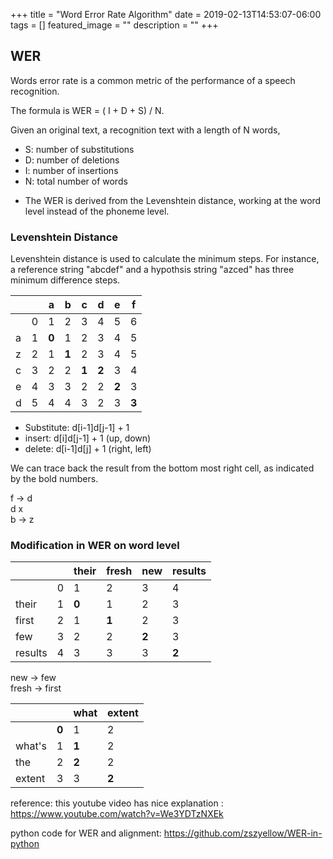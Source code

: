 +++ 
title = "Word Error Rate Algorithm" 
date = 2019-02-13T14:53:07-06:00 
tags = []
featured_image = "" 
description = "" 
+++
## WER

Words error rate is a common metric of the performance of a speech recognition.

The formula is WER = ( I + D + S) / N.

Given an original text, a recognition text with a length of N words,

- S: number of substitutions
- D: number of deletions
- I: number of insertions
- N: total number of words

* The WER is derived from the Levenshtein distance, working at the word level instead of the phoneme level. 

### Levenshtein Distance

Levenshtein distance is used to calculate the minimum steps.
For instance, a reference string "abcdef" and a hypothsis string "azced" has three minimum difference steps.

|   |   | a | b | c | d | e | f |
|---|---|---|---|---|---|---|---|
|   | 0 | 1 | 2 | 3 | 4 | 5 | 6 |
| a | 1 | **0**| 1 | 2 | 3 | 4 | 5 |
| z | 2 | 1 | **1** | 2 | 3 | 4 | 5 |
| c | 3 | 2 | 2 | **1** | **2** | 3 | 4 |
| e | 4 | 3 | 3 | 2 | 2 | **2** | 3 |
| d | 5 | 4 | 4 | 3 | 2 | 3 | **3** |

- Substitute: d[i-1]d[j-1] + 1
- insert: d[i]d[j-1] + 1 (up, down)
- delete: d[i-1]d[j] + 1 (right, left)

We can trace back the result from the bottom most right cell, as indicated by the bold numbers. 

f &rarr; d <br>
d x <br>
b &rarr; z



### Modification in WER on word level
|         |   | their | fresh | new | results |
|---------|---|-------|-------|-----|---------|
|         | 0 | 1     | 2     | 3   | 4       |
| their   | 1 | **0**     | 1     | 2   | 3       |
| first   | 2 | 1     | **1**     | 2   | 3       |
| few     | 3 | 2     | 2     | **2** | 3       |
| results | 4 | 3     | 3     | 3   | **2**   |

new &rarr; few <br>
fresh &rarr; first

|        |   | what | extent |
|--------|---|------|--------|
|        | **0**| 1    | 2      |
| what's | 1 | **1**    | 2      |
| the    | 2 | **2**    | 2      |
| extent | 3 | 3    | **2** |

reference: this youtube video has nice explanation :
https://www.youtube.com/watch?v=We3YDTzNXEk

python code for WER and alignment:
https://github.com/zszyellow/WER-in-python